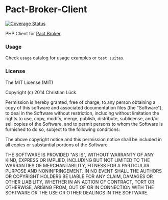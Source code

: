 # Pact-Broker-Client
[![Coverage Status](https://coveralls.io/repos/github/madkom/pact-broker-client/badge.svg?branch=master)](https://coveralls.io/github/madkom/pact-broker-client?branch=master)

PHP Client for [Pact Broker](https://github.com/bethesque/pact_broker). 

### Usage
Check `usage` catalog for usage examples or `test suites`.

### License
The MIT License (MIT)

Copyright (c) 2014 Christian Lück

Permission is hereby granted, free of charge, to any person obtaining a copy
of this software and associated documentation files (the "Software"), to deal
in the Software without restriction, including without limitation the rights
to use, copy, modify, merge, publish, distribute, sublicense, and/or sell
copies of the Software, and to permit persons to whom the Software is furnished
to do so, subject to the following conditions:

The above copyright notice and this permission notice shall be included in all
copies or substantial portions of the Software.

THE SOFTWARE IS PROVIDED "AS IS", WITHOUT WARRANTY OF ANY KIND, EXPRESS OR
IMPLIED, INCLUDING BUT NOT LIMITED TO THE WARRANTIES OF MERCHANTABILITY,
FITNESS FOR A PARTICULAR PURPOSE AND NONINFRINGEMENT. IN NO EVENT SHALL THE
AUTHORS OR COPYRIGHT HOLDERS BE LIABLE FOR ANY CLAIM, DAMAGES OR OTHER
LIABILITY, WHETHER IN AN ACTION OF CONTRACT, TORT OR OTHERWISE, ARISING FROM,
OUT OF OR IN CONNECTION WITH THE SOFTWARE OR THE USE OR OTHER DEALINGS IN
THE SOFTWARE.